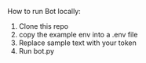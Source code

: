 How to run Bot locally:

1. Clone this repo
2. copy the example env into a .env file
3. Replace sample text with your token
4. Run bot.py